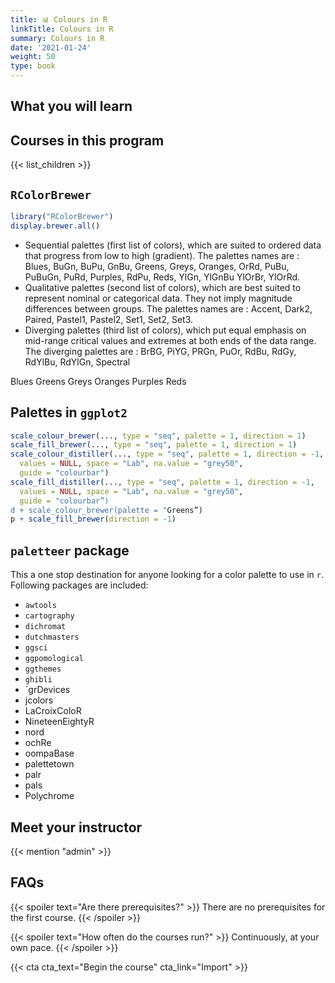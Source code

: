 ```yaml
---
title: 📊 Colours in R
linkTitle: Colours in R
summary: Colours in R
date: '2021-01-24'
weight: 50
type: book
---
```



## What you will learn

## Courses in this program

{{< list_children >}}



## `RColorBrewer`

```r
library("RColorBrewer")
display.brewer.all()
```
- Sequential palettes (first list of colors), which are suited to ordered data that progress from low to high (gradient). The palettes names are : Blues, BuGn, BuPu, GnBu, Greens, Greys, Oranges, OrRd, PuBu, PuBuGn, PuRd, Purples, RdPu, Reds, YlGn, YlGnBu YlOrBr, YlOrRd.
- Qualitative palettes (second list of colors), which are best suited to represent nominal or categorical data. They not imply magnitude differences between groups. The palettes names are : Accent, Dark2, Paired, Pastel1, Pastel2, Set1, Set2, Set3.
- Diverging palettes (third list of colors), which put equal emphasis on mid-range critical values and extremes at both ends of the data range. The diverging palettes are : BrBG, PiYG, PRGn, PuOr, RdBu, RdGy, RdYlBu, RdYlGn, Spectral

Blues Greens Greys Oranges Purples Reds

## Palettes in `ggplot2`

```r
scale_colour_brewer(..., type = "seq", palette = 1, direction = 1)
scale_fill_brewer(..., type = "seq", palette = 1, direction = 1)
scale_colour_distiller(..., type = "seq", palette = 1, direction = -1,
  values = NULL, space = "Lab", na.value = "grey50",
  guide = "colourbar")
scale_fill_distiller(..., type = "seq", palette = 1, direction = -1,
  values = NULL, space = "Lab", na.value = "grey50",
  guide = "colourbar”)
d + scale_colour_brewer(palette = "Greens”)
p + scale_fill_brewer(direction = -1)
```

## `paletteer` package

This a one stop destination for anyone looking for a color palette to use in `r`.
Following packages are included:
 - `awtools`
 - `cartography`
 - `dichromat`
 - `dutchmasters`
 - `ggsci`
 - `ggpomological`
 - `ggthemes`
 - `ghibli`
 - `grDevices
 - jcolors
 - LaCroixColoR
 - NineteenEightyR
 - nord
 - ochRe
 - oompaBase
 - palettetown
 - palr
 - pals
 - Polychrome





## Meet your instructor

{{< mention "admin" >}}

## FAQs

{{< spoiler text="Are there prerequisites?" >}}
There are no prerequisites for the first course.
{{< /spoiler >}}

{{< spoiler text="How often do the courses run?" >}}
Continuously, at your own pace.
{{< /spoiler >}}

{{< cta cta_text="Begin the course" cta_link="Import" >}}

